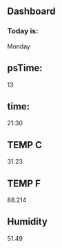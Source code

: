## Dashboard

### Today is:
Monday

## psTime:
13

## time:
21:30

## TEMP C
31.23

## TEMP F
88.214


## Humidity
51.49
